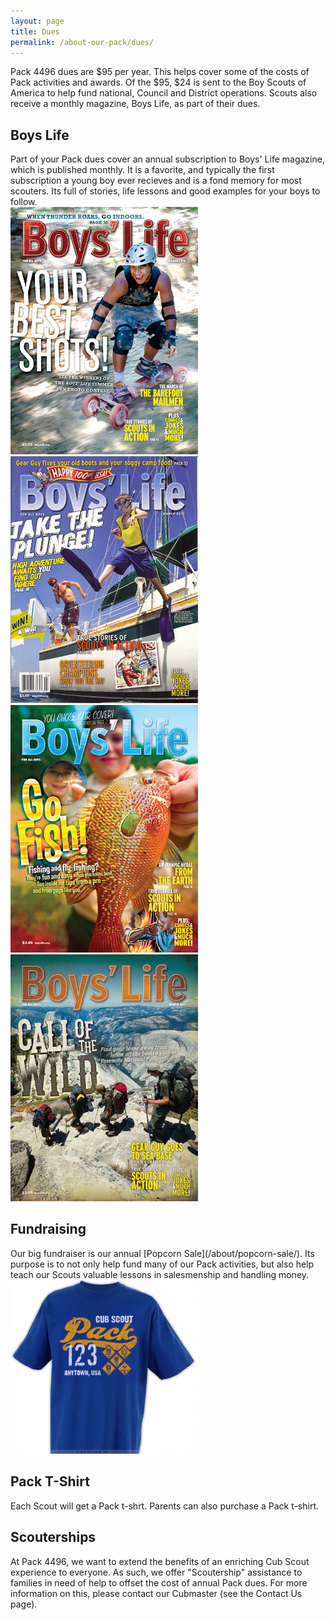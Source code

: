 ```yaml
---
layout: page
title: Dues
permalink: /about-our-pack/dues/
---
```


Pack 4496 dues are $95 per year. This helps cover some of the costs of Pack activities and awards. Of the $95, $24 is sent to the Boy Scouts of America to help fund national, Council and District operations. Scouts also receive a monthly magazine, Boys Life, as part of their dues.

<h2>Boys Life</h2>
Part of your Pack dues cover an annual subscription to Boys' Life magazine, which is published monthly. It is a favorite, and typically the first subscription a young boy ever recieves and is a fond memory for most scouters. Its full of stories, life lessons and good examples for your boys to follow.

<div class='boys-life-images'>
<img class= 'boys-life-image' src='/images/boys-life-1.jpg' width='300' />
<img class= 'boys-life-image' src='/images/boys-life-2.jpg' width='300' />
<img class= 'boys-life-image' src='/images/boys-life-3.jpg' width='300' />
<img class= 'boys-life-image' src='/images/boys-life-4.jpg' width='300' />
</div>

<h2>Fundraising</h2>
Our big fundraiser is our annual [Popcorn Sale](/about/popcorn-sale/). Its purpose is to not only help fund many of our Pack activities, but also help teach our Scouts valuable lessons in salesmenship and handling money.


<div class='pack-t-shirts'>
<img class= 'pack-t-shirt' src='/images/pack-t-shirt.jpg' width='300' />
<h2>Pack T-Shirt</h2>
Each Scout will get a Pack t-shrt. Parents can also purchase a Pack t-shirt.
</div>


<h2>Scouterships</h2>
At Pack 4496, we want to extend the benefits of an enriching Cub Scout experience to everyone. As such, we offer "Scoutership" assistance to families in need of help to offset the cost of annual Pack dues. For more information on this, please contact our Cubmaster (see the Contact Us page).
